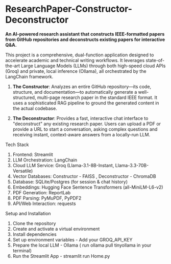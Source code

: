 # ResearchPaper-Constructor-Deconstructor

**An AI-powered research assistant that constructs IEEE-formatted papers from GitHub repositories and deconstructs existing papers for interactive Q&A.**

This project is a comprehensive, dual-function application designed to accelerate academic and technical writing workflows. It leverages state-of-the-art Large Language Models (LLMs) through both high-speed cloud APIs (Groq) and private, local inference (Ollama), all orchestrated by the LangChain framework.

1.  **The Constructor**: Analyzes an entire GitHub repository—its code, structure, and documentation—to automatically generate a well-structured, multi-page research paper in the standard IEEE format. It uses a sophisticated RAG pipeline to ground the generated content in the actual codebase.

2.  **The Deconstructor**: Provides a fast, interactive chat interface to "deconstruct" any existing research paper. Users can upload a PDF or provide a URL to start a conversation, asking complex questions and receiving instant, context-aware answers from a locally-run LLM.

Tech Stack
1. Frontend: Streamlit
2. LLM Orchestration: LangChain
3. Cloud LLM Service: Groq (Llama-3.1-8B-Instant, Llama-3.3-70B-Versatile)
4. Vector Databases: Constructor - FAISS , Deconstructor - ChromaDB
5. Database: SQLite/Postgres (for session & chat history)
6. Embeddings: Hugging Face Sentence Transformers (all-MiniLM-L6-v2)
7. PDF Generation: ReportLab
8. PDF Parsing: PyMuPDF, PyPDF2
9. API/Web Interaction: requests

Setup and Installation 
1. Clone the repository
2. Create and activate a virtual environment
3. Install dependencies
4. Set up environment variables - Add your GROQ_API_KEY
5. Prepare the local LLM - Ollama ( run ollama pull tinyollama in your terminal)
6. Run the Streamlit App - streamlit run Home.py

